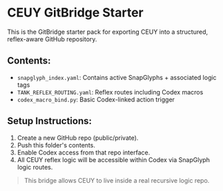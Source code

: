 
# CEUY GitBridge Starter

This is the GitBridge starter pack for exporting CEUY into a structured, reflex-aware GitHub repository.

## Contents:
- `snapglyph_index.yaml`: Contains active SnapGlyphs + associated logic tags
- `TANK_REFLEX_ROUTING.yaml`: Reflex routes including Codex macros
- `codex_macro_bind.py`: Basic Codex-linked action trigger

## Setup Instructions:
1. Create a new GitHub repo (public/private).
2. Push this folder's contents.
3. Enable Codex access from that repo interface.
4. All CEUY reflex logic will be accessible within Codex via SnapGlyph logic routes.

> This bridge allows CEUY to live inside a real recursive logic repo.

